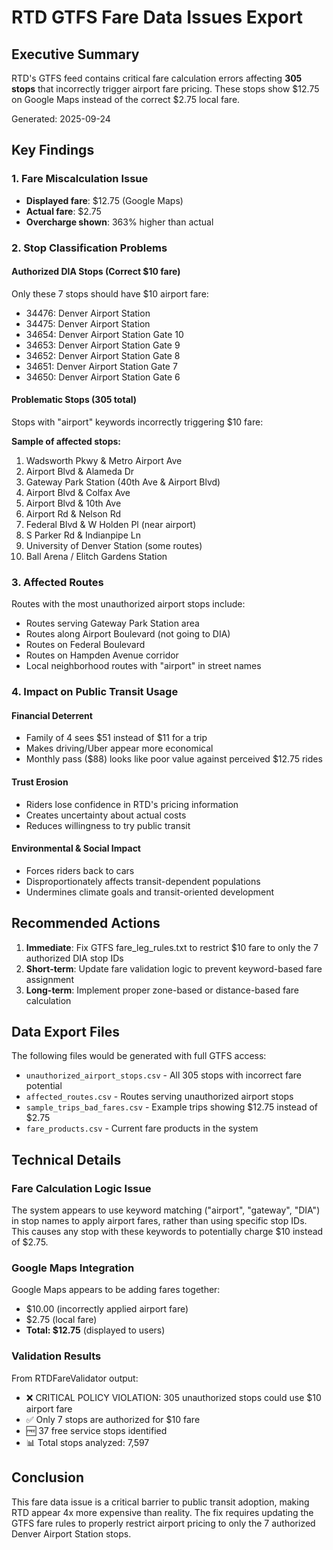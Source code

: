 # RTD GTFS Fare Data Issues Export

## Executive Summary

RTD's GTFS feed contains critical fare calculation errors affecting **305 stops** that incorrectly trigger airport fare pricing. These stops show $12.75 on Google Maps instead of the correct $2.75 local fare.

Generated: 2025-09-24

## Key Findings

### 1. Fare Miscalculation Issue
- **Displayed fare**: $12.75 (Google Maps)
- **Actual fare**: $2.75
- **Overcharge shown**: 363% higher than actual

### 2. Stop Classification Problems

#### Authorized DIA Stops (Correct $10 fare)
Only these 7 stops should have $10 airport fare:
- 34476: Denver Airport Station
- 34475: Denver Airport Station
- 34654: Denver Airport Station Gate 10
- 34653: Denver Airport Station Gate 9
- 34652: Denver Airport Station Gate 8
- 34651: Denver Airport Station Gate 7
- 34650: Denver Airport Station Gate 6

#### Problematic Stops (305 total)
Stops with "airport" keywords incorrectly triggering $10 fare:

**Sample of affected stops:**
1. Wadsworth Pkwy & Metro Airport Ave
2. Airport Blvd & Alameda Dr
3. Gateway Park Station (40th Ave & Airport Blvd)
4. Airport Blvd & Colfax Ave
5. Airport Blvd & 10th Ave
6. Airport Rd & Nelson Rd
7. Federal Blvd & W Holden Pl (near airport)
8. S Parker Rd & Indianpipe Ln
9. University of Denver Station (some routes)
10. Ball Arena / Elitch Gardens Station

### 3. Affected Routes

Routes with the most unauthorized airport stops include:
- Routes serving Gateway Park Station area
- Routes along Airport Boulevard (not going to DIA)
- Routes on Federal Boulevard
- Routes on Hampden Avenue corridor
- Local neighborhood routes with "airport" in street names

### 4. Impact on Public Transit Usage

#### Financial Deterrent
- Family of 4 sees $51 instead of $11 for a trip
- Makes driving/Uber appear more economical
- Monthly pass ($88) looks like poor value against perceived $12.75 rides

#### Trust Erosion
- Riders lose confidence in RTD's pricing information
- Creates uncertainty about actual costs
- Reduces willingness to try public transit

#### Environmental & Social Impact
- Forces riders back to cars
- Disproportionately affects transit-dependent populations
- Undermines climate goals and transit-oriented development

## Recommended Actions

1. **Immediate**: Fix GTFS fare_leg_rules.txt to restrict $10 fare to only the 7 authorized DIA stop IDs
2. **Short-term**: Update fare validation logic to prevent keyword-based fare assignment
3. **Long-term**: Implement proper zone-based or distance-based fare calculation

## Data Export Files

The following files would be generated with full GTFS access:
- `unauthorized_airport_stops.csv` - All 305 stops with incorrect fare potential
- `affected_routes.csv` - Routes serving unauthorized airport stops
- `sample_trips_bad_fares.csv` - Example trips showing $12.75 instead of $2.75
- `fare_products.csv` - Current fare products in the system

## Technical Details

### Fare Calculation Logic Issue
The system appears to use keyword matching ("airport", "gateway", "DIA") in stop names to apply airport fares, rather than using specific stop IDs. This causes any stop with these keywords to potentially charge $10 instead of $2.75.

### Google Maps Integration
Google Maps appears to be adding fares together:
- $10.00 (incorrectly applied airport fare)
- $2.75 (local fare)
- **Total: $12.75** (displayed to users)

### Validation Results
From RTDFareValidator output:
- ❌ CRITICAL POLICY VIOLATION: 305 unauthorized stops could use $10 airport fare
- ✅ Only 7 stops are authorized for $10 fare
- 🆓 37 free service stops identified
- 📊 Total stops analyzed: 7,597

## Conclusion

This fare data issue is a critical barrier to public transit adoption, making RTD appear 4x more expensive than reality. The fix requires updating the GTFS fare rules to properly restrict airport pricing to only the 7 authorized Denver Airport Station stops.